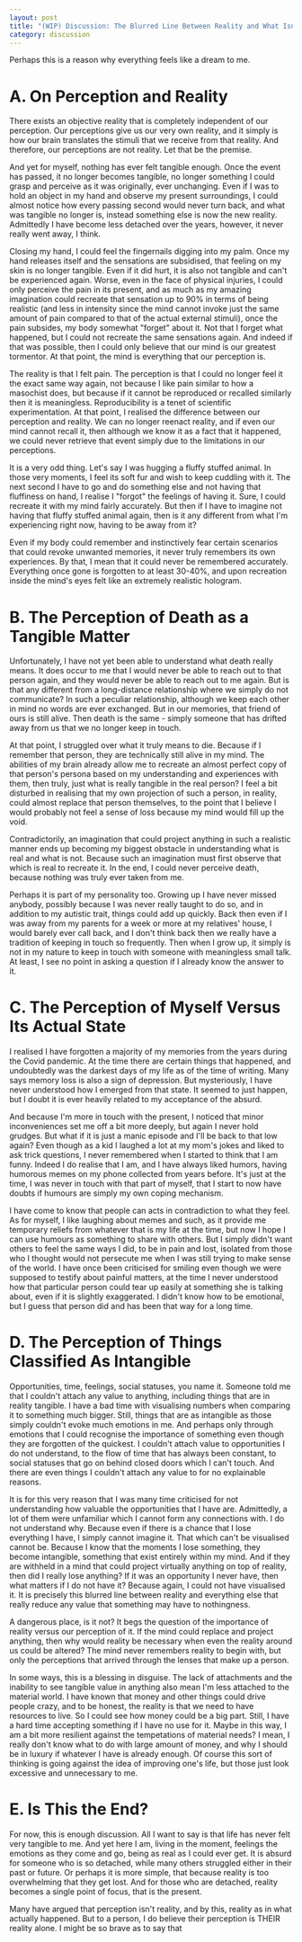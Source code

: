 ```yaml
---
layout: post
title: "(WIP) Discussion: The Blurred Line Between Reality and What Isn't"
category: discussion
---
```


Perhaps this is a reason why everything feels like a dream to me.

# A. On Perception and Reality
There exists an objective reality that is completely independent of our perception. Our perceptions give us our very own reality, and it simply is how our brain translates the stimuli that we receive from that reality. And therefore, our perceptions are not reality. Let that be the premise.

And yet for myself, nothing has ever felt tangible enough. Once the event has passed, it no longer becomes tangible, no longer something I could grasp and perceive as it was originally, ever unchanging. Even if I was to hold an object in my hand and observe my present surroundings, I could almost notice how every passing second would never turn back, and what was tangible no longer is, instead something else is now the new reality. Admittedly I have become less detached over the years, however, it never really went away, I think.

Closing my hand, I could feel the fingernails digging into my palm. Once my hand releases itself and the sensations are subsidised, that feeling on my skin is no longer tangible. Even if it did hurt, it is also not tangible and can't be experienced again. Worse, even in the face of physical injuries, I could only perceive the pain in its present, and as much as my amazing imagination could recreate that sensation up to 90% in terms of being realistic (and less in intensity since the mind cannot invoke just the same amount of pain compared to that of the actual external stimuli), once the pain subsides, my body somewhat "forget" about it. Not that I forget what happened, but I could not recreate the same sensations again. And indeed if that was possible, then I could only believe that our mind is our greatest tormentor. At that point, the mind is everything that our perception is.

The reality is that I felt pain. The perception is that I could no longer feel it the exact same way again, not because I like pain similar to how a masochist does, but because if it cannot be reproduced or recalled similarly then it is meaningless. Reproducibility is a tenet of scientific experimentation. At that point, I realised the difference between our perception and reality. We can no longer reenact reality, and if even our mind cannot recall it, then although we know it as a fact that it happened, we could never retrieve that event simply due to the limitations in our perceptions.

It is a very odd thing. Let's say I was hugging a fluffy stuffed animal. In those very moments, I feel its soft fur and wish to keep cuddling with it. The next second I have to go and do something else and not having that fluffiness on hand, I realise I "forgot" the feelings of having it. Sure, I could recreate it with my mind fairly accurately. But then if I have to imagine not having that fluffy stuffed animal again, then is it any different from what I'm experiencing right now, having to be away from it?

Even if my body could remember and instinctively fear certain scenarios that could revoke unwanted memories, it never truly remembers its own experiences. By that, I mean that it could never be remembered accurately. Everything once gone is forgotten to at least 30-40%, and upon recreation inside the mind's eyes felt like an extremely realistic hologram.

# B. The Perception of Death as a Tangible Matter
Unfortunately, I have not yet been able to understand what death really means. It does occur to me that I would never be able to reach out to that person again, and they would never be able to reach out to me again. But is that any different from a long-distance relationship where we simply do not communicate? In such a peculiar relationship, although we keep each other in mind no words are ever exchanged. But in our memories, that friend of ours is still alive. Then death is the same - simply someone that has drifted away from us that we no longer keep in touch.

At that point, I struggled over what it truly means to die. Because if I remember that person, they are technically still alive in my mind. The abilities of my brain already allow me to recreate an almost perfect copy of that person's persona based on my understanding and experiences with them, then truly, just what is really tangible in the real person? I feel a bit disturbed in realising that my own projection of such a person, in reality, could almost replace that person themselves, to the point that I believe I would probably not feel a sense of loss because my mind would fill up the void.

Contradictorily, an imagination that could project anything in such a realistic manner ends up becoming my biggest obstacle in understanding what is real and what is not. Because such an imagination must first observe that which is real to recreate it. In the end, I could never perceive death, because nothing was truly ever taken from me.

Perhaps it is part of my personality too. Growing up I have never missed anybody, possibly because I was never really taught to do so, and in addition to my autistic trait, things could add up quickly. Back then even if I was away from my parents for a week or more at my relatives' house, I would barely ever call back, and I don't think back then we really have a tradition of keeping in touch so frequently. Then when I grow up, it simply is not in my nature to keep in touch with someone with meaningless small talk. At least, I see no point in asking a question if I already know the answer to it. 

# C. The Perception of Myself Versus Its Actual State
I realised I have forgotten a majority of my memories from the years during the Covid pandemic. At the time there are certain things that happened, and undoubtedly was the darkest days of my life as of the time of writing. Many says memory loss is also a sign of depression. But mysteriously, I have never understood how I emerged from that state. It seemed to just happen, but I doubt it is ever heavily related to my acceptance of the absurd.

And because I'm more in touch with the present, I noticed that minor inconveniences set me off a bit more deeply, but again I never hold grudges. But what if it is just a manic episode and I'll be back to that low again? Even though as a kid I laughed a lot at my mom's jokes and liked to ask trick questions, I never remembered when I started to think that I am funny. Indeed I do realise that I am, and I have always liked humors, having humorous memes on my phone collected from years before. It's just at the time, I was never in touch with that part of myself, that I start to now have doubts if humours are simply my own coping mechanism.

I have come to know that people can acts in contradiction to what they feel. As for myself, I like laughing about memes and such, as it provide me temporary reliefs from whatever that is my life at the time, but now I hope I can use humours as something to share with others. But I simply didn't want others to feel the same ways I did, to be in pain and lost, isolated from those who I thought would not persecute me when I was still trying to make sense of the world. I have once been criticised for smiling even though we were supposed to testify about painful matters, at the time I never understood how that particular person could tear up easily at something she is talking about, even if it is slightly exaggerated. I didn't know how to be emotional, but I guess that person did and has been that way for a long time.

# D. The Perception of Things Classified As Intangible
Opportunities, time, feelings, social statuses, you name it. Someone told me that I couldn't attach any value to anything, including things that are in reality tangible. I have a bad time with visualising numbers when comparing it to something much bigger. Still, things that are as intangible as those simply couldn't evoke much emotions in me. And perhaps only through emotions that I could recognise the importance of something even though they are forgotten of the quickest. I couldn't attach value to opportunities I do not understand, to the flow of time that has always been constant, to social statuses that go on behind closed doors which I can't touch. And there are even things I couldn't attach any value to for no explainable reasons.

It is for this very reason that I was many time criticised for not understanding how valuable the opportunities that I have are. Admittedly, a lot of them were unfamiliar which I cannot form any connections with. I do not understand why. Because even if there is a chance that I lose everything I have, I simply cannot imagine it. That which can't be visualised cannot be. Because I know that the moments I lose something, they become intangible, something that exist entirely within my mind. And if they are withheld in a mind that could project virtually anything on top of reality, then did I really lose anything? If it was an opportunity I never have, then what matters if I do not have it? Because again, I could not have visualised it. It is precisely this blurred line between reality and everything else that really reduce any value that something may have to nothingness.

A dangerous place, is it not? It begs the question of the importance of reality versus our perception of it. If the mind could replace and project anything, then why would reality be necessary when even the reality around us could be altered? The mind never remembers reality to begin with, but only the perceptions that arrived through the lenses that make up a person. 

In some ways, this is a blessing in disguise. The lack of attachments and the inability to see tangible value in anything also mean I'm less attached to the material world. I have known that money and other things could drive people crazy, and to be honest, the reality is that we need to have resources to live. So I could see how money could be a big part. Still, I have a hard time accepting something if I have no use for it. Maybe in this way, I am a bit more resilient against the tempetations of material needs? I mean, I really don't know what to do with large amount of money, and why I should be in luxury if whatever I have is already enough. Of course this sort of thinking is going against the idea of improving one's life, but those just look excessive and unnecessary to me.

# E. Is This the End?
For now, this is enough discussion. All I want to say is that life has never felt very tangible to me. And yet here I am, living in the moment, feelings the emotions as they come and go, being as real as I could ever get. It is absurd for someone who is so detached, while many others struggled either in their past or future. Or perhaps it is more simple, that because reality is too overwhelming that they get lost. And for those who are detached, reality becomes a single point of focus, that is the present. 

Many have argued that perception isn't reality, and by this, reality as in what actually happened. But to a person, I do believe their perception is THEIR reality alone. I might be so brave as to say that 

